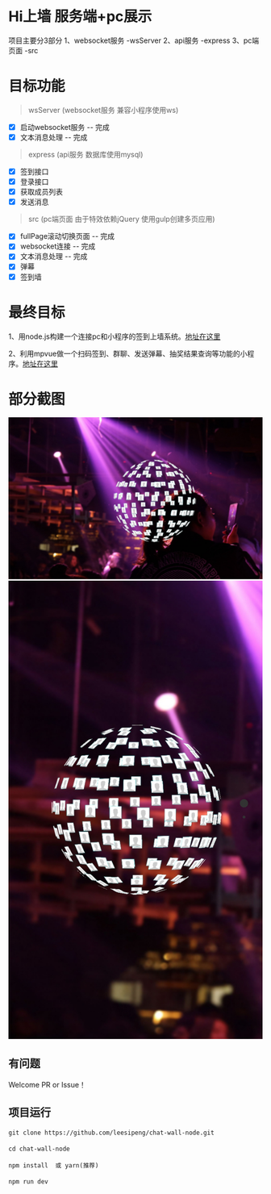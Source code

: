 # Hi上墙 服务端+pc展示

项目主要分3部分
1、websocket服务 -wsServer
2、api服务 -express
3、pc端页面 -src 

# 目标功能

> wsServer (websocket服务 兼容小程序使用ws)
- [x] 启动websocket服务 -- 完成
- [x] 文本消息处理 -- 完成

> express (api服务 数据库使用mysql)
- [x] 签到接口
- [x] 登录接口
- [x] 获取成员列表
- [x] 发送消息

> src (pc端页面 由于特效依赖jQuery 使用gulp创建多页应用)
- [x] fullPage滚动切换页面 -- 完成
- [x] websocket连接 -- 完成
- [x] 文本消息处理 -- 完成
- [x] 弹幕
- [x] 签到墙

# 最终目标

1、用node.js构建一个连接pc和小程序的签到上墙系统。[地址在这里](https://github.com/leesipeng/chat-wall-node)

2、利用mpvue做一个扫码签到、群聊、发送弹幕、抽奖结果查询等功能的小程序。[地址在这里](https://github.com/leesipeng/chat-wall-mpvue)

# 部分截图
![PC](screenshot/pc.jpg)
![手机](screenshot/phone.jpg)

## 有问题

Welcome PR or Issue！

## 项目运行

```
git clone https://github.com/leesipeng/chat-wall-node.git  

cd chat-wall-node

npm install  或 yarn(推荐)

npm run dev

```


